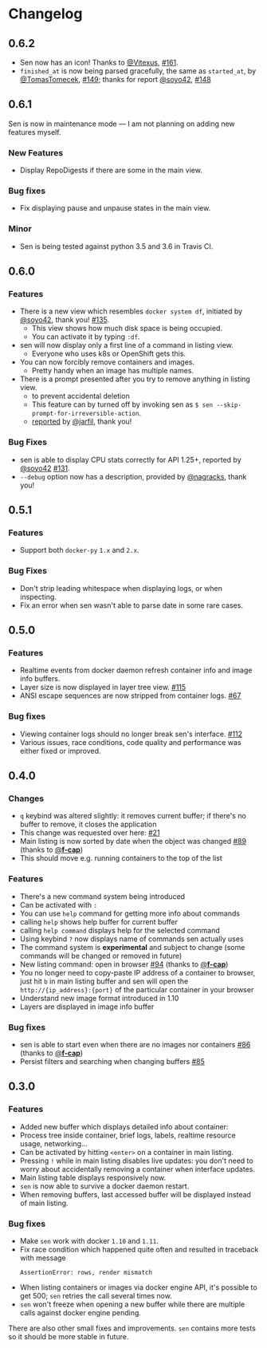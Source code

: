 # Changelog

## 0.6.2

* Sen now has an icon! Thanks to [@Vitexus](https://github.com/Vitexus), [#161](https://github.com/TomasTomecek/sen/pull/161).
* `finished_at` is now being parsed gracefully, the same as `started_at`, by [@TomasTomecek](https://github.com/TomasTomecek), [#149](https://github.com/TomasTomecek/sen/pull/149);
  thanks for report [@soyo42](https://github.com/soyo42), [#148](https://github.com/TomasTomecek/sen/pull/148)


## 0.6.1

Sen is now in maintenance mode — I am not planning on adding new features myself.


### New Features

* Display RepoDigests if there are some in the main view.


### Bug fixes

* Fix displaying pause and unpause states in the main view.


### Minor

* Sen is being tested against python 3.5 and 3.6 in Travis CI.


## 0.6.0

### Features

 * There is a new view which resembles `docker system df`, initiated by [@soyo42](https://github.com/soyo42), thank you! [#135](https://github.com/TomasTomecek/sen/issues/135).
   * This view shows how much disk space is being occupied.
   * You can activate it by typing `:df`.
 * sen will now display only a first line of a command in listing view.
   * Everyone who uses k8s or OpenShift gets this.
 * You can now forcibly remove containers and images.
   * Pretty handy when an image has multiple names.
 * There is a prompt presented after you try to remove anything in listing view.
   * to prevent accidental deletion
   * This feature can by turned off by invoking sen as `$ sen --skip-prompt-for-irreversible-action`.
   * [reported](https://github.com/TomasTomecek/sen/issues/78) by [@jarfil](https://github.com/jarfil), thank you!

### Bug Fixes

 * sen is able to display CPU stats correctly for API 1.25+, reported by [@soyo42](https://github.com/soyo42) [#131](https://github.com/TomasTomecek/sen/issues/131).
 * `--debug` option now has a description, provided by [@nagracks](https://github.com/nagracks), thank you!


## 0.5.1


### Features

 * Support both `docker-py` `1.x` and `2.x`.

### Bug Fixes

 * Don't strip leading whitespace when displaying logs, or when inspecting.
 * Fix an error when sen wasn't able to parse date in some rare cases.


## 0.5.0


### Features

 * Realtime events from docker daemon refresh container info and image info buffers.
 * Layer size is now displayed in layer tree view. [#115](https://github.com/TomasTomecek/sen/issues/115)
 * ANSI escape sequences are now stripped from container logs. [#67](https://github.com/TomasTomecek/sen/issues/67)


### Bug fixes

 * Viewing container logs should no longer break sen's interface. [#112](https://github.com/TomasTomecek/sen/issues/112)
 * Various issues, race conditions, code quality and performance was either fixed or improved.


## 0.4.0


### Changes

 * `q` keybind was altered slightly: it removes current buffer; if there's no buffer to remove, it closes the application
  * This change was requested over here: [#21](https://github.com/TomasTomecek/sen/issues/21)
 * Main listing is now sorted by date when the object was changed [#89](https://github.com/TomasTomecek/sen/pulls/89) (thanks to [@**f-cap**](https://github.com/f-cap))
  * This should move e.g. running containers to the top of the list


### Features

 * There's a new command system being introduced
  * Can be activated with `:`
  * You can use `help` command for getting more info about commands
   * calling `help` shows help buffer for current buffer
   * calling `help command` displays help for the selected command
  * Using keybind `?` now displays name of commands sen actually uses
  * The command system is **experimental** and subject to change (some commands will be changed or removed in future)
 * New listing command: open in browser [#94](https://github.com/TomasTomecek/sen/pulls/94) (thanks to [@**f-cap**](https://github.com/f-cap))
  * You no longer need to copy-paste IP address of a container to browser, just hit `b` in main listing buffer and sen will open the `http://{ip_address}:{port}` of the particular container in your browser
 * Understand new image format introduced in 1.10
  * Layers are displayed in image info buffer

### Bug fixes

 * sen is able to start even when there are no images nor containers [#86](https://github.com/TomasTomecek/sen/pulls/86) (thanks to [@**f-cap**](https://github.com/f-cap))
 * Persist filters and searching when changing buffers [#85](https://github.com/TomasTomecek/sen/issues/85)

## 0.3.0


### Features

 * Added new buffer which displays detailed info about container:
  * Process tree inside container, brief logs, labels, realtime resource usage, networking...
  * Can be activated by hitting `<enter>` on a container in main listing.
 * Pressing `!` while in main listing disables live updates: you don't need to worry about accidentally removing a container when interface updates.
 * Main listing table displays responsively now.
 * `sen` is now able to survive a docker daemon restart.
 * When removing buffers, last accessed buffer will be displayed instead of main listing.


### Bug fixes

 * Make `sen` work with docker `1.10` and `1.11`.
 * Fix race condition which happened quite often and resulted in traceback with message
   ```
   AssertionError: rows, render mismatch
   ```
 * When listing containers or images via docker engine API, it's possible to get 500; `sen` retries the call several times now.
 * `sen` won't freeze when opening a new buffer while there are multiple calls against docker engine pending.

There are also other small fixes and improvements. `sen` contains more tests so it should be more stable in future.

